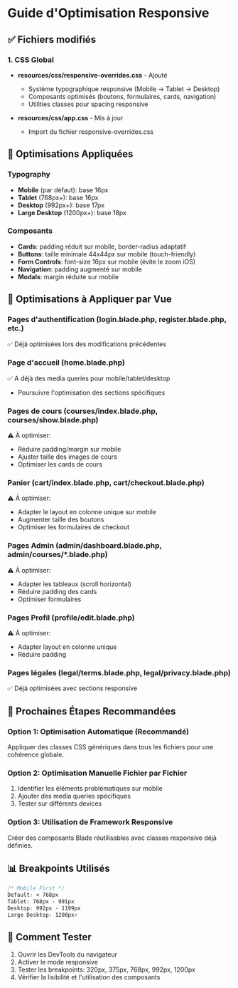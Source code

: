 # Guide d'Optimisation Responsive

## ✅ Fichiers modifiés

### 1. CSS Global
- **resources/css/responsive-overrides.css** - Ajouté
  - Système typographique responsive (Mobile → Tablet → Desktop)
  - Composants optimisés (boutons, formulaires, cards, navigation)
  - Utilities classes pour spacing responsive
  
- **resources/css/app.css** - Mis à jour
  - Import du fichier responsive-overrides.css

## 📱 Optimisations Appliquées

### Typography
- **Mobile** (par défaut): base 16px
- **Tablet** (768px+): base 16px
- **Desktop** (992px+): base 17px
- **Large Desktop** (1200px+): base 18px

### Composants
- **Cards**: padding réduit sur mobile, border-radius adaptatif
- **Buttons**: taille minimale 44x44px sur mobile (touch-friendly)
- **Form Controls**: font-size 16px sur mobile (évite le zoom iOS)
- **Navigation**: padding augmenté sur mobile
- **Modals**: margin réduite sur mobile

## 🔧 Optimisations à Appliquer par Vue

### Pages d'authentification (login.blade.php, register.blade.php, etc.)
✅ Déjà optimisées lors des modifications précédentes

### Page d'accueil (home.blade.php)
✅ A déjà des media queries pour mobile/tablet/desktop
- Poursuivre l'optimisation des sections spécifiques

### Pages de cours (courses/index.blade.php, courses/show.blade.php)
⚠️ À optimiser:
- Réduire padding/margin sur mobile
- Ajuster taille des images de cours
- Optimiser les cards de cours

### Panier (cart/index.blade.php, cart/checkout.blade.php)
⚠️ À optimiser:
- Adapter le layout en colonne unique sur mobile
- Augmenter taille des boutons
- Optimiser les formulaires de checkout

### Pages Admin (admin/dashboard.blade.php, admin/courses/*.blade.php)
⚠️ À optimiser:
- Adapter les tableaux (scroll horizontal)
- Réduire padding des cards
- Optimiser formulaires

### Pages Profil (profile/edit.blade.php)
⚠️ À optimiser:
- Adapter layout en colonne unique
- Réduire padding

### Pages légales (legal/terms.blade.php, legal/privacy.blade.php)
✅ Déjà optimisées avec sections responsive

## 🎯 Prochaines Étapes Recommandées

### Option 1: Optimisation Automatique (Recommandé)
Appliquer des classes CSS génériques dans tous les fichiers pour une cohérence globale.

### Option 2: Optimisation Manuelle Fichier par Fichier
1. Identifier les éléments problématiques sur mobile
2. Ajouter des media queries spécifiques
3. Tester sur différents devices

### Option 3: Utilisation de Framework Responsive
Créer des composants Blade réutilisables avec classes responsive déjà définies.

## 📊 Breakpoints Utilisés

```css
/* Mobile First */
Default: < 768px
Tablet: 768px - 991px
Desktop: 992px - 1199px
Large Desktop: 1200px+
```

## 🚀 Comment Tester

1. Ouvrir les DevTools du navigateur
2. Activer le mode responsive
3. Tester les breakpoints: 320px, 375px, 768px, 992px, 1200px
4. Vérifier la lisibilité et l'utilisation des composants

